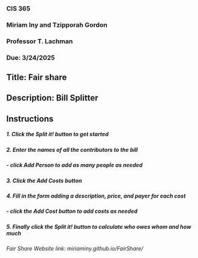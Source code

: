 ### CIS 365
### Miriam Iny and Tzipporah Gordon
### Professor T. Lachman
### Due: 3/24/2025


## Title: Fair share

## Description: Bill Splitter

## Instructions

##### 1. Click the Split it! button to get started
##### 2. Enter the names of all the contributors to the bill
#####    - click Add Person to add as many people as needed
##### 3. Click the Add Costs button
##### 4. Fill in the form adding a description, price, and payer for each cost
#####   - click the Add Cost button to add costs as needed
##### 5. Finally click the Split it! button to calculate who owes whom and how much

###### Fair Share Website link: miriaminy.github.io/FairShare/
